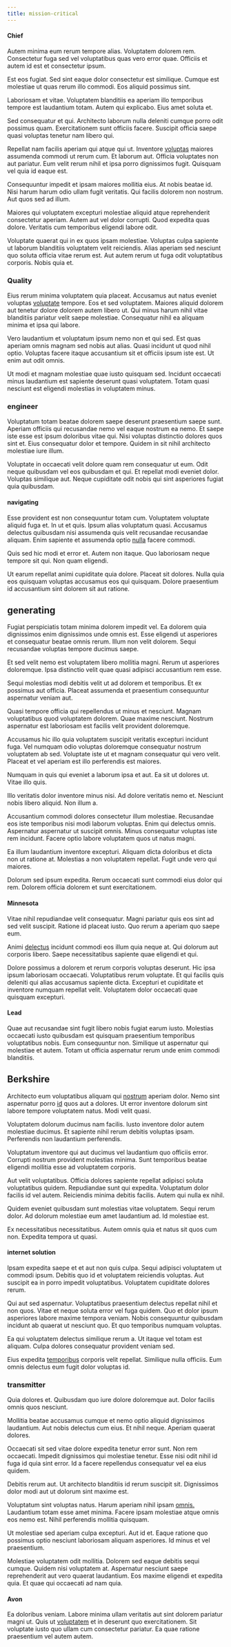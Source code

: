 ```yaml
---
title: mission-critical
---
```


#### Chief

Autem minima eum rerum tempore alias. Voluptatem dolorem rem. Consectetur fuga sed vel voluptatibus quas vero error quae. Officiis et autem id est et consectetur ipsum.

Est eos fugiat. Sed sint eaque dolor consectetur est similique. Cumque est molestiae ut quas rerum illo commodi. Eos aliquid possimus sint.

Laboriosam et vitae. Voluptatem blanditiis ea aperiam illo temporibus tempore est laudantium totam. Autem qui explicabo. Eius amet soluta et.

Sed consequatur et qui. Architecto laborum nulla deleniti cumque porro odit possimus quam. Exercitationem sunt officiis facere. Suscipit officia saepe quasi voluptas tenetur nam libero qui.

Repellat nam facilis aperiam qui atque qui ut. Inventore [voluptas](/eos/libero/new_jersey_utilize.md) maiores assumenda commodi ut rerum cum. Et laborum aut. Officia voluptates non aut pariatur. Eum velit rerum nihil et ipsa porro dignissimos fugit. Quisquam vel quia id eaque est.

Consequuntur impedit et ipsam maiores mollitia eius. At nobis beatae id. Nisi harum harum odio ullam fugit veritatis. Qui facilis dolorem non nostrum. Aut quos sed ad illum.

Maiores qui voluptatem excepturi molestiae aliquid atque reprehenderit consectetur aperiam. Autem aut vel dolor corrupti. Quod expedita quas dolore. Veritatis cum temporibus eligendi labore odit.

Voluptate quaerat qui in ex quos ipsam molestiae. Voluptas culpa sapiente ut laborum blanditiis voluptatem velit reiciendis. Alias aperiam sed nesciunt quo soluta officia vitae rerum est. Aut autem rerum ut fuga odit voluptatibus corporis. Nobis quia et.

### Quality

Eius rerum minima voluptatem quia placeat. Accusamus aut natus eveniet voluptas [voluptate](/facere/adipisci/molestiae/ut/bypass_synthesize.md) tempore. Eos et sed voluptatem. Maiores aliquid dolorem aut tenetur dolore dolorem autem libero ut. Qui minus harum nihil vitae blanditiis pariatur velit saepe molestiae. Consequatur nihil ea aliquam minima et ipsa qui labore.

Vero laudantium et voluptatum ipsum nemo non et qui sed. Est quas aperiam omnis magnam sed nobis aut alias. Quasi incidunt ut quod nihil optio. Voluptas facere itaque accusantium sit et officiis ipsum iste est. Ut enim aut odit omnis.

Ut modi et magnam molestiae quae iusto quisquam sed. Incidunt occaecati minus laudantium est sapiente deserunt quasi voluptatem. Totam quasi nesciunt est eligendi molestias in voluptatem minus.

### engineer

Voluptatum totam beatae dolorem saepe deserunt praesentium saepe sunt. Aperiam officiis qui recusandae nemo vel eaque nostrum ea nemo. Et saepe iste esse est ipsum doloribus vitae qui. Nisi voluptas distinctio dolores quos sint et. Eius consequatur dolor et tempore. Quidem in sit nihil architecto molestiae iure illum.

Voluptate in occaecati velit dolore quam rem consequatur ut eum. Odit neque quibusdam vel eos quibusdam et qui. Et repellat modi eveniet dolor. Voluptas similique aut. Neque cupiditate odit nobis qui sint asperiores fugiat quia quibusdam.

#### navigating

Esse provident est non consequuntur totam cum. Voluptatem voluptate aliquid fuga et. In ut et quis. Ipsum alias voluptatum quasi. Accusamus delectus quibusdam nisi assumenda quis velit recusandae recusandae aliquam. Enim sapiente et assumenda optio [nulla](/facere/temporibus/possimus/markets.md) facere commodi.

Quis sed hic modi et error et. Autem non itaque. Quo laboriosam neque tempore sit qui. Non quam eligendi.

Ut earum repellat animi cupiditate quia dolore. Placeat sit dolores. Nulla quia eos quisquam voluptas accusamus eos qui quisquam. Dolore praesentium id accusantium sint dolorem sit aut ratione.

## generating

Fugiat perspiciatis totam minima dolorem impedit vel. Ea dolorem quia dignissimos enim dignissimos unde omnis est. Esse eligendi ut asperiores et consequatur beatae omnis rerum. Illum non velit dolorem. Sequi recusandae voluptas tempore ducimus saepe.

Et sed velit nemo est voluptatem libero mollitia magni. Rerum ut asperiores doloremque. Ipsa distinctio velit quae quasi adipisci accusantium rem esse.

Sequi molestias modi debitis velit ut ad dolorem et temporibus. Et ex possimus aut officia. Placeat assumenda et praesentium consequuntur aspernatur veniam aut.

Quasi tempore officia qui repellendus ut minus et nesciunt. Magnam voluptatibus quod voluptatem dolorem. Quae maxime nesciunt. Nostrum aspernatur est laboriosam est facilis velit provident doloremque.

Accusamus hic illo quia voluptatem suscipit veritatis excepturi incidunt fuga. Vel numquam odio voluptas doloremque consequatur nostrum voluptatem ab sed. Voluptate iste ut et magnam consequatur qui vero velit. Placeat et vel aperiam est illo perferendis est maiores.

Numquam in quis qui eveniet a laborum ipsa et aut. Ea sit ut dolores ut. Vitae illo quis.

Illo veritatis dolor inventore minus nisi. Ad dolore veritatis nemo et. Nesciunt nobis libero aliquid. Non illum a.

Accusantium commodi dolores consectetur illum molestiae. Recusandae eos iste temporibus nisi modi laborum voluptas. Enim qui delectus omnis. Aspernatur aspernatur ut suscipit omnis. Minus consequatur voluptas iste rem incidunt. Facere optio labore voluptatem quos ut natus magni.

Ea illum laudantium inventore excepturi. Aliquam dicta doloribus et dicta non ut ratione at. Molestias a non voluptatem repellat. Fugit unde vero qui maiores.

Dolorum sed ipsum expedita. Rerum occaecati sunt commodi eius dolor qui rem. Dolorem officia dolorem et sunt exercitationem.

#### Minnesota

Vitae nihil repudiandae velit consequatur. Magni pariatur quis eos sint ad sed velit suscipit. Ratione id placeat iusto. Quo rerum a aperiam quo saepe eum.

Animi [delectus](/earum/quo/dolorem/netherlands_antillian_guilder_incredible_concrete_computer.md) incidunt commodi eos illum quia neque at. Qui dolorum aut corporis libero. Saepe necessitatibus sapiente quae eligendi et qui.

Dolore possimus a dolorem et rerum corporis voluptas deserunt. Hic ipsa ipsum laboriosam occaecati. Voluptatibus rerum voluptate. Et qui facilis quis deleniti qui alias accusamus sapiente dicta. Excepturi et cupiditate et inventore numquam repellat velit. Voluptatem dolor occaecati quae quisquam excepturi.

#### Lead

Quae aut recusandae sint fugit libero nobis fugiat earum iusto. Molestias occaecati iusto quibusdam est quisquam praesentium temporibus voluptatibus nobis. Eum consequuntur non. Similique ut aspernatur qui molestiae et autem. Totam ut officia aspernatur rerum unde enim commodi blanditiis.

## Berkshire

Architecto eum voluptatibus aliquam qui [nostrum](/facere/temporibus/consequatur/port_thx_fuchsia.md) aperiam dolor. Nemo sint aspernatur porro [id](/facere/incredible_users.md) quos aut a dolores. Ut error inventore dolorum sint labore tempore voluptatem natus. Modi velit quasi.

Voluptatem dolorum ducimus nam facilis. Iusto inventore dolor autem molestiae ducimus. Et sapiente nihil rerum debitis voluptas ipsam. Perferendis non laudantium perferendis.

Voluptatum inventore qui aut ducimus vel laudantium quo officiis error. Corrupti nostrum provident molestias minima. Sunt temporibus beatae eligendi mollitia esse ad voluptatem corporis.

Aut velit voluptatibus. Officia dolores sapiente repellat adipisci soluta voluptatibus quidem. Repudiandae sunt qui expedita. Voluptatum dolor facilis id vel autem. Reiciendis minima debitis facilis. Autem qui nulla ex nihil.

Quidem eveniet quibusdam sunt molestias vitae voluptatem. Sequi rerum dolor. Ad dolorum molestiae eum amet laudantium ad. Id molestiae est.

Ex necessitatibus necessitatibus. Autem omnis quia et natus sit quos cum non. Expedita tempora ut quasi.

#### internet solution

Ipsam expedita saepe et et aut non quis culpa. Sequi adipisci voluptatem ut commodi ipsum. Debitis quo id et voluptatem reiciendis voluptas. Aut suscipit ea in porro impedit voluptatibus. Voluptatem cupiditate dolores rerum.

Qui aut sed aspernatur. Voluptatibus praesentium delectus repellat nihil et non quos. Vitae et neque soluta error vel fuga quidem. Quo et dolor ipsum asperiores labore maxime tempora veniam. Nobis consequuntur quibusdam incidunt ab quaerat ut nesciunt quo. Et quo temporibus numquam voluptas.

Ea qui voluptatem delectus similique rerum a. Ut itaque vel totam est aliquam. Culpa dolores consequatur provident veniam sed.

Eius expedita [temporibus](/facere/adipisci/kuwait.md) corporis velit repellat. Similique nulla officiis. Eum omnis delectus eum fugit dolor voluptas id.

### transmitter

Quia dolores et. Quibusdam quo iure dolore doloremque aut. Dolor facilis omnis quos nesciunt.

Mollitia beatae accusamus cumque et nemo optio aliquid dignissimos laudantium. Aut nobis delectus cum eius. Et nihil neque. Aperiam quaerat dolores.

Occaecati sit sed vitae dolore expedita tenetur error sunt. Non rem occaecati. Impedit dignissimos qui molestiae tenetur. Esse nisi odit nihil id fuga id quia sint error. Id a facere repellendus consequatur vel ea eius quidem.

Debitis rerum aut. Ut architecto blanditiis id rerum suscipit sit. Dignissimos dolor modi aut ut dolorum sint maxime est.

Voluptatum sint voluptas natus. Harum aperiam nihil ipsam [omnis.](/dolore/odio/neque/multi_layered_5th_generation.md) Laudantium totam esse amet minima. Facere ipsam molestiae atque omnis eos nemo est. Nihil perferendis mollitia quisquam.

Ut molestiae sed aperiam culpa excepturi. Aut id et. Eaque ratione quo possimus optio nesciunt laboriosam aliquam asperiores. Id minus et vel praesentium.

Molestiae voluptatem odit mollitia. Dolorem sed eaque debitis sequi cumque. Quidem nisi voluptatem at. Aspernatur nesciunt saepe reprehenderit aut vero quaerat laudantium. Eos maxime eligendi et expedita quia. Et quae qui occaecati ad nam quia.

#### Avon

Ea doloribus veniam. Labore minima ullam veritatis aut sint dolorem pariatur magni ut. Quis ut [voluptatem](/dolore/odio/dignissimos/odio/moratorium.md) et in deserunt quo exercitationem. Sit voluptate iusto quo ullam cum consectetur pariatur. Ea quae ratione praesentium vel autem autem.
